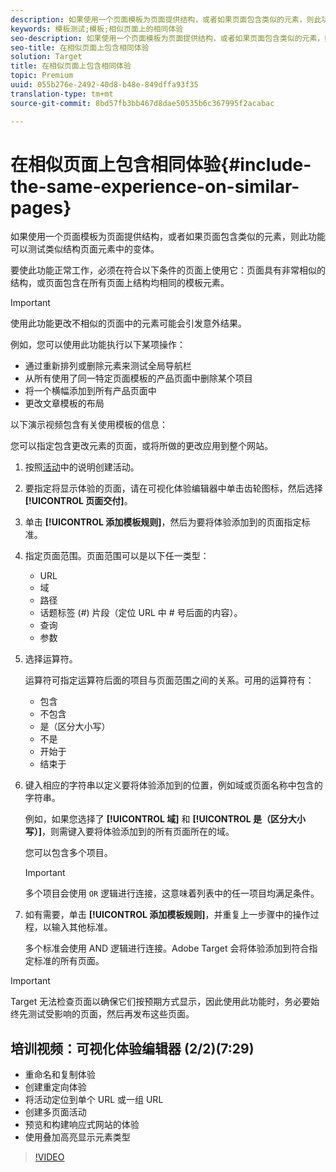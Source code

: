```yaml
---
description: 如果使用一个页面模板为页面提供结构，或者如果页面包含类似的元素，则此功能可以测试类似结构页面元素中的变体。
keywords: 模板测试;模板;相似页面上的相同体验
seo-description: 如果使用一个页面模板为页面提供结构，或者如果页面包含类似的元素，则此功能可以测试类似结构页面元素中的变体。
seo-title: 在相似页面上包含相同体验
solution: Target
title: 在相似页面上包含相同体验
topic: Premium
uuid: 055b276e-2492-40d8-b48e-849dffa93f35
translation-type: tm+mt
source-git-commit: 8bd57fb3bb467d8dae50535b6c367995f2acabac

---
```



# 在相似页面上包含相同体验{#include-the-same-experience-on-similar-pages}

如果使用一个页面模板为页面提供结构，或者如果页面包含类似的元素，则此功能可以测试类似结构页面元素中的变体。

要使此功能正常工作，必须在符合以下条件的页面上使用它：页面具有非常相似的结构，或页面包含在所有页面上结构均相同的模板元素。

>[!IMPORTANT]
>
>使用此功能更改不相似的页面中的元素可能会引发意外结果。

例如，您可以使用此功能执行以下某项操作：

* 通过重新排列或删除元素来测试全局导航栏
* 从所有使用了同一特定页面模板的产品页面中删除某个项目
* 将一个横幅添加到所有产品页面中
* 更改文章模板的布局

以下演示视频包含有关使用模板的信息：

您可以指定包含更改元素的页面，或将所做的更改应用到整个网站。

1. 按照[活动](../../c-activities/activities.md#concept_D317A95A1AB54674BA7AB65C7985BA03)中的说明创建活动。
1. 要指定将显示体验的页面，请在可视化体验编辑器中单击齿轮图标，然后选择 **[!UICONTROL 页面交付]**。
1. 单击 **[!UICONTROL 添加模板规则]**，然后为要将体验添加到的页面指定标准。

1. 指定页面范围。页面范围可以是以下任一类型：

   * URL
   * 域
   * 路径
   * 话题标签 (#) 片段（定位 URL 中 # 号后面的内容）。
   * 查询
   * 参数

1. 选择运算符。

   运算符可指定运算符后面的项目与页面范围之间的关系。可用的运算符有：

   * 包含
   * 不包含
   * 是（区分大小写）
   * 不是
   * 开始于
   * 结束于

1. 键入相应的字符串以定义要将体验添加到的位置，例如域或页面名称中包含的字符串。

   例如，如果您选择了 **[!UICONTROL 域]** 和 **[!UICONTROL 是（区分大小写）]**，则需键入要将体验添加到的所有页面所在的域。

   您可以包含多个项目。

   >[!IMPORTANT]
   >
   >多个项目会使用 `OR` 逻辑进行连接，这意味着列表中的任一项目均满足条件。

1. 如有需要，单击 **[!UICONTROL 添加模板规则]**，并重复上一步骤中的操作过程，以输入其他标准。

   多个标准会使用 AND 逻辑进行连接。Adobe Target 会将体验添加到符合指定标准的所有页面。

>[!IMPORTANT]
>
> Target 无法检查页面以确保它们按预期方式显示，因此使用此功能时，务必要始终先测试受影响的页面，然后再发布这些页面。

## 培训视频：可视化体验编辑器 (2/2)(7:29)

* 重命名和复制体验
* 创建重定向体验
* 将活动定位到单个 URL 或一组 URL
* 创建多页面活动
* 预览和构建响应式网站的体验
* 使用叠加高亮显示元素类型

>[!VIDEO](https://video.tv.adobe.com/v/17401?captions=chi_hans)